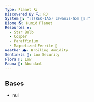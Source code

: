 ```yaml
---
Type: Planet 🪐
Discovered By 🔍: RJ
System 🔆: "[[(KEK-1A5) Iawanis-Gom 🔆]]"
Biome 🌎: Humid Planet
Resources ⚒️:
  - Star Bulb
  - Copper
  - Paraffinium
  - Magnetized Ferrite 🧲
Weather 🌦️: Broiling Humidity
Sentinels 🚨: Low Security
Flora 🌿: Low
Fauna 🐾: Abundant
---
```

## Bases
- null